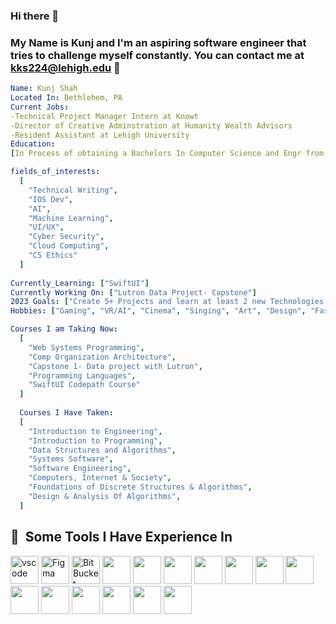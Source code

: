 ### Hi there 👋
### My Name is Kunj and I'm an aspiring software engineer that tries to challenge myself constantly. You can contact me at kks224@lehigh.edu 📧


```yaml
Name: Kunj Shah
Located In: Bethlehem, PA
Current Jobs: 
-Technical Project Manager Intern at Knowt
-Director of Creative Adminstration at Humanity Wealth Advisors
-Resident Assistant at Lehigh University
Education: 
[In Process of obtaining a Bachelors In Computer Science and Engr from Lehigh University, Class of 2024]

fields_of_interests:
  [
    "Technical Writing",
    "IOS Dev",
    "AI",
    "Machine Learning",
    "UI/UX",
    "Cyber Security",
    "Cloud Computing",
    "CS Ethics"
  ]
  
Currently_Learning: ["SwiftUI"]
Currently Working On: ["Lutron Data Project- Capstone"]
2023 Goals: ["Create 5+ Projects and learn at least 2 new Technologies."]
Hobbies: ["Gaming", "VR/AI", "Cinema", "Singing", "Art", "Design", "Fashion"]

Courses I am Taking Now: 
  [
    "Web Systems Programming", 
    "Comp Organization Architecture", 
    "Capstone 1- Data project with Lutron", 
    "Programming Languages", 
    "SwiftUI Codepath Course"
  ]
  
  Courses I Have Taken: 
  [
    "Introduction to Engineering",
    "Introduction to Programming",
    "Data Structures and Algorithms", 
    "Systems Software", 
    "Software Engineering",
    "Computers, Internet & Society", 
    "Foundations of Discrete Structures & Algorithms", 
    "Design & Analysis Of Algorithms",
  ]


```
<h2> 🚀 &nbsp;Some Tools I Have Experience In </h2>
<p align="left">
<img src="https://cdn.jsdelivr.net/gh/devicons/devicon/icons/vscode/vscode-original.svg" alt="vscode" width="45" height="45"/>
<img src="https://cdn.jsdelivr.net/gh/devicons/devicon/icons/figma/figma-original.svg" alt="Figma" width="45" height="45"/>
<img src="https://cdn.jsdelivr.net/gh/devicons/devicon/icons/bitbucket/bitbucket-original.svg" alt="BitBucket" width="45" height="45"/>
<img src="https://cdn.jsdelivr.net/gh/devicons/devicon/icons/c/c-original.svg" width="45" height="45"/>
<img src="https://cdn.jsdelivr.net/gh/devicons/devicon/icons/cplusplus/cplusplus-original.svg" width="45" height="45" />
<img src="https://cdn.jsdelivr.net/gh/devicons/devicon/icons/java/java-original.svg" width="45" height="45"/>
<img src="https://cdn.jsdelivr.net/gh/devicons/devicon/icons/css3/css3-original.svg" width="45" height="45" />
<img src="https://cdn.jsdelivr.net/gh/devicons/devicon/icons/html5/html5-original.svg" width="45" height="45"/>
<img src="https://cdn.jsdelivr.net/gh/devicons/devicon/icons/git/git-original.svg" width="45" height="45" />

<img src="https://cdn.jsdelivr.net/gh/devicons/devicon/icons/github/github-original.svg" width="45" height="45"/>
          
<img src="https://cdn.jsdelivr.net/gh/devicons/devicon/icons/androidstudio/androidstudio-original.svg" width="45" height="45"/>
<img src="https://cdn.jsdelivr.net/gh/devicons/devicon/icons/postgresql/postgresql-original.svg" width="45" height="45"/>
<img src="https://cdn.jsdelivr.net/gh/devicons/devicon/icons/firebase/firebase-plain.svg" width="45" height="45" />
<img src="https://cdn.jsdelivr.net/gh/devicons/devicon/icons/drupal/drupal-original-wordmark.svg" width="45" height="45"/>
<img src="https://cdn.jsdelivr.net/gh/devicons/devicon/icons/heroku/heroku-original.svg" width="45" height="45"/>
<img src="https://cdn.jsdelivr.net/gh/devicons/devicon/icons/jira/jira-original.svg" width="45" height="45"/>
                    
          
          
</p>
